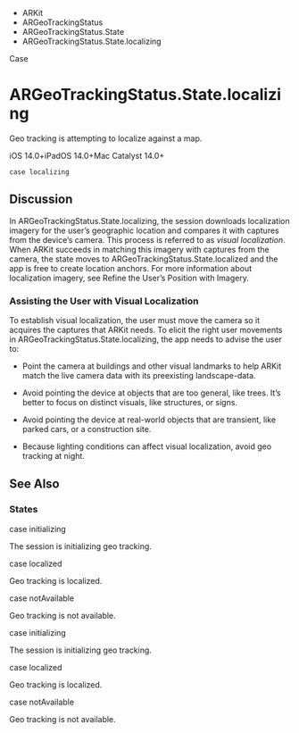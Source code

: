 

- ARKit
- ARGeoTrackingStatus
- ARGeoTrackingStatus.State
-  ARGeoTrackingStatus.State.localizing 

Case

# ARGeoTrackingStatus.State.localizing

Geo tracking is attempting to localize against a map.

iOS 14.0+iPadOS 14.0+Mac Catalyst 14.0+

``` source
case localizing
```

## Discussion

In ARGeoTrackingStatus.State.localizing, the session downloads localization imagery for the user’s geographic location and compares it with captures from the device’s camera. This process is referred to as *visual localization*. When ARKit succeeds in matching this imagery with captures from the camera, the state moves to ARGeoTrackingStatus.State.localized and the app is free to create location anchors. For more information about localization imagery, see Refine the User’s Position with Imagery.

### Assisting the User with Visual Localization

To establish visual localization, the user must move the camera so it acquires the captures that ARKit needs. To elicit the right user movements in ARGeoTrackingStatus.State.localizing, the app needs to advise the user to:

- Point the camera at buildings and other visual landmarks to help ARKit match the live camera data with its preexisting landscape-data.

- Avoid pointing the device at objects that are too general, like trees. It’s better to focus on distinct visuals, like structures, or signs.

- Avoid pointing the device at real-world objects that are transient, like parked cars, or a construction site.

- Because lighting conditions can affect visual localization, avoid geo tracking at night.

## See Also

### States

case initializing

The session is initializing geo tracking.

case localized

Geo tracking is localized.

case notAvailable

Geo tracking is not available.

case initializing

The session is initializing geo tracking.

case localized

Geo tracking is localized.

case notAvailable

Geo tracking is not available.

